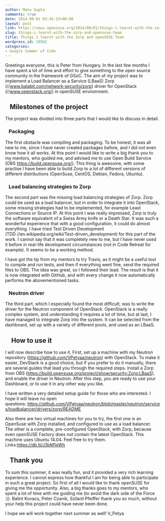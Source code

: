 ```yaml
---
author: Manu Gupta
comments: true
date: 2014-09-01 03:45:13+00:00
layout: post
link: https://news.opensuse.org/2014/09/01/things-i-learnt-with-the-zorp-and-opensuse-team/
slug: things-i-learnt-with-the-zorp-and-opensuse-team
title: Things I learnt with the Zorp and openSUSE Team
wordpress_id: 18502
categories:
- Google Summer of Code
---
```


Greetings everyone, this is Peter from Hungary. In the last few months I have spent a lot of time and effort to give something to the open source community in the framework of GSoC. The aim of my project was to implement a Load Balancer as a Service (LBaaS) Zorp (//www.balabit.com/network-security/zorp) driver for OpenStack (//www.openstack.org/) in openSUSE environment.
<!-- more -->


##    Milestones of the project


The project was divided into three parts that I would like to discuss in detail.


###    Packaging


The first obstacle was compiling and packaging. To be honest, it was all new to me, since I have never created packages before, and I did not even know how it all works. At this point I would like to write a big thank you to my mentors, who guided me, and advised me to use Open Build Service (OBS https://build.opensuse.org/). This thing is awesome, with some practise I have been able to build Zorp to a lot of different versions of different distributions (OpenSuse, CentOS, Debian, Fedora, Ubuntu).


###    Load balancing strategies to Zorp


The second part was the missing load balancing strategies of Zorp. Zorp could be used as a load balancer, but in order to integrate it into OpenStack, some missing strategies had to be implemented, for example Least Connections or Source IP. At this point I was really impressed, Zorp is truly the software equivalent of a Swiss Army knife or a Death Star. It was such a wonderful experience that with a good configuration, it could do almost everything. I have tried Test Driven Development (TDD //en.wikipedia.org/wiki/Test-driven_development) for this part of the work. I cannot say that it was completely new to me, but I have never used it before in real-life development circumstances (not in Code Retreat for example). It seems to be a working method.

I have got the tip from my mentors to try Travis, as it might be a useful tool to compile and run tests, and then if everything went fine, send the required files to OBS. The idea was great, so I followed their lead. The result is that it is now integrated with GitHub, and with every change it now automatically performs the abovementioned tasks.


###    Neutron driver


The third part, which I especially found the most difficult, was to write the driver for the Neutron component of OpenStack. OpenStack is a really complex system, and understanding it requires a lot of time, but at last, I have managed to integrate Zorp into the system. It can be selected from the dashboard, set up with a variety of different pools, and used as an LBaaS.


##     How to use it


I will now describe how to use it. First, set up a machine with my Neutron repository (https://github.com/VPetyaa/neutron) with OpenStack. To make it easier, DevStack is a good choice, but if you prefer to do it manually, there are several guides that lead you through the required steps. Install a Zorp from OBS (https://build.opensuse.org/project/show/security:Zorp:LBaaS), and enable the driver in Neutron. After this step, you are ready to use your Dashboard, or to use it in any other way you like.

I have written a very detailed setup guide for those who are interested. I hope it will leave no open questions: https://github.com/VPetyaa/neutron/blob/master/neutron/services/loadbalancer/drivers/zorp/README

Also there are two virtual machines for you to try, the first one is an OpenSuse with Zorp installed, and configured to use as a load balancer. The other is a complete, pre-configured OpenStack, with Zorp, because even openSUSE Factory does not contain the latest OpenStack. This machine uses Ubuntu 14.04. Feel free to try them. Links:https://db.tt/J3bM1qWh


##    Thank you


To sum this summer, it was really fun, and it provided a very rich learning experience. I cannot express how thankful I am for being able to participate in such a great project. So first of all I would like to thank openSUSE for giving me the opportunity. Also, a big thanks goes to my mentors, who spent a lot of time with me guiding me (to avoid the dark side of the Force :)). Balint Kovacs, Peter Czanik, Szilard Pfeiffer thank you so much, without your help this project could have never been done.

I hope we will work together next summer as well!
V_Petya
